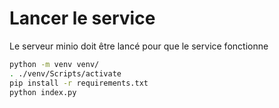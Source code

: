 # Lancer le service
Le serveur minio doit être lancé pour que le service fonctionne
```bash
python -m venv venv/
. ./venv/Scripts/activate
pip install -r requirements.txt
python index.py
```